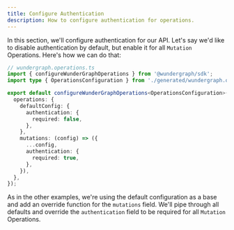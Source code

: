 ```yaml
---
title: Configure Authentication
description: How to configure authentication for operations.
---
```


In this section, we'll configure authentication for our API.
Let's say we'd like to disable authentication by default, but enable it for all `Mutation` Operations.
Here's how we can do that:

```ts
// wundergraph.operations.ts
import { configureWunderGraphOperations } from '@wundergraph/sdk';
import type { OperationsConfiguration } from './generated/wundergraph.operations';

export default configureWunderGraphOperations<OperationsConfiguration>({
  operations: {
    defaultConfig: {
      authentication: {
        required: false,
      },
    },
    mutations: (config) => ({
      ...config,
      authentication: {
        required: true,
      },
    }),
  },
});
```

As in the other examples, we're using the default configuration as a base and add an override function for the `mutations` field.
We'll pipe through all defaults and override the `authentication` field to be required for all `Mutation` Operations.
